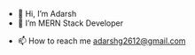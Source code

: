 - 👋 Hi, I’m Adarsh
- 👀 I’m MERN Stack Developer
<!--- - 🌱 I’m currently learning --->
- 📫 How to reach me adarshg2612@gmail.com


<!---
AdarshG26/AdarshG26 is a ✨ special ✨ repository because its `README.md` (this file) appears on your GitHub profile.
You can click the Preview link to take a look at your changes.
--->

